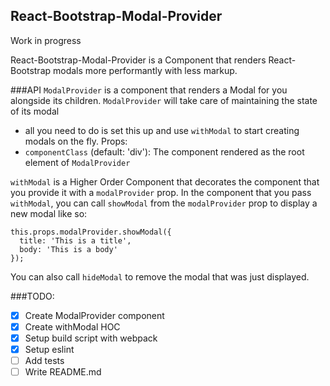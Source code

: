 ## React-Bootstrap-Modal-Provider

Work in progress

React-Bootstrap-Modal-Provider is a Component that renders React-Bootstrap
modals more performantly with less markup.

###API
`ModalProvider` is a component that renders a Modal for you alongside its
children. `ModalProvider` will take care of maintaining the state of its modal
- all you need to do is set this up and use `withModal` to start creating
  modals on the fly. Props:
- `componentClass` (default: 'div'): The component rendered as the root element
of `ModalProvider`

`withModal` is a Higher Order Component that decorates the component that you
provide it with a `modalProvider` prop. In the component that you pass
`withModal`, you can call `showModal` from the `modalProvider` prop to display
a new modal like so:
```es6
this.props.modalProvider.showModal({
  title: 'This is a title',
  body: 'This is a body'
});
```

You can also call `hideModal` to remove the modal that was just displayed.


###TODO:
- [x] Create ModalProvider component
- [x] Create withModal HOC
- [x] Setup build script with webpack
- [x] Setup eslint
- [ ] Add tests
- [ ] Write README.md
